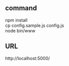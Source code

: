 ## command

npm install  
cp config.sample.js config.js  
node bin/www

## URL

http://localhost:5000/
